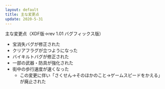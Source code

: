 ```yaml
---
layout: default
title: 主な変更点
update: 2020-5-31
---
```



主な変更点（XDF版→rev 1.01 バグフィックス版）

* 宝消失バグが修正された
* クリアフラグが立つようになった
* バイキルトバグが修正された
* 一部の武器・防具が強化された
* 街中の歩行速度が速くなった
	* この変更に伴い「さくせん→そのほかのこと→ゲームスピードをかえる」が廃止された
